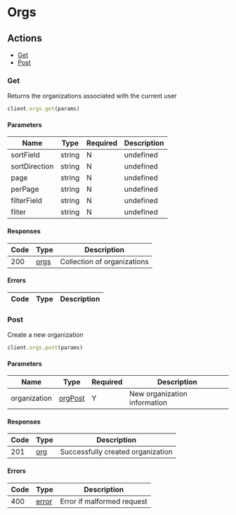 # Orgs

## Actions

*   [Get](#get)
*   [Post](#post)

### Get

Returns the organizations associated with the current user

```ruby
client.orgs.get(params)
```

#### Parameters

| Name | Type | Required | Description |
| ---- | ---- | -------- | ----------- |
| sortField | string | N | undefined |
| sortDirection | string | N | undefined |
| page | string | N | undefined |
| perPage | string | N | undefined |
| filterField | string | N | undefined |
| filter | string | N | undefined |

#### Responses

| Code | Type | Description |
| ---- | ---- | ----------- |
| 200 | [orgs](_schemas.md#orgs) | Collection of organizations |

#### Errors

| Code | Type | Description |
| ---- | ---- | ----------- |

### Post

Create a new organization

```ruby
client.orgs.post(params)
```

#### Parameters

| Name | Type | Required | Description |
| ---- | ---- | -------- | ----------- |
| organization | [orgPost](_schemas.md#orgpost) | Y | New organization information |

#### Responses

| Code | Type | Description |
| ---- | ---- | ----------- |
| 201 | [org](_schemas.md#org) | Successfully created organization |

#### Errors

| Code | Type | Description |
| ---- | ---- | ----------- |
| 400 | [error](_schemas.md#error) | Error if malformed request |
